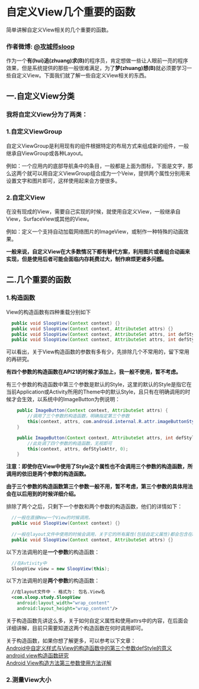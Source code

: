 # 自定义View几个重要的函数

简单讲解自定义View相关的几个重要的函数。

### 作者微博: [@攻城师sloop](http://weibo.com/5459430586)

作为一个<b>有(hui)追(zhuang)求(B)</b>的程序员，肯定想做一些让人眼前一亮的程序效果，但是系统提供的那些一般很难满足，为了<b>梦(zhuang)想(B)</b>就必须要学习一些自定义View。下面我们就了解一些自定义View相关的东西。

## 一.自定义View分类

### 我将自定义View分为了两类：
  
###  1.自定义ViewGroup
  
  自定义ViewGroup是利用现有的组件根据特定的布局方式来组成新的组件，一般继承自ViewGroup或各种Layout。
  
  例如：一个应用内的底部导航条中的条目，一般都是上面为图标，下面是文字，那么这两个就可以用自定义ViewGroup组合成为一个Veiw，提供两个属性分别用来设置文字和图片即可，这样使用起来会方便很多。
    
###  2.自定义View
  
  在没有现成的View，需要自己实现的时候，就使用自定义View，一般继承自View，SurfaceView或其他的View。
  
  例如：定义一个支持自动加载网络图片的ImageView，或制作一种特殊的动画效果。

  <b>一般来说，自定义View在大多数情况下都有替代方案，利用图片或者组合动画来实现，但是使用后者可能会面临内存耗费过大，制作麻烦更诸多问题。</b>
  
##  二.几个重要的函数

### 1.构造函数
  View的构造函数有四种重载分别如下
``` java
  public void SloopView(Context context) {}
  public void SloopView(Context context, AttributeSet attrs) {}
  public void SloopView(Context context, AttributeSet attrs, int defStyleAttr) {}
  public void SloopView(Context context, AttributeSet attrs, int defStyleAttr, int defStyleRes) {}
```
  可以看出，关于View构造函数的参数有多有少，先排除几个不常用的，留下常用的再研究。
  
  <b>有四个参数的构造函数在API21的时候才添加上，我一般不使用，暂不考虑。</b>
  
有三个参数的构造函数中第三个参数是默认的Style，这里的默认的Style是指它在当前Application或Activity所用的Theme中的默认Style，且只有在明确调用的时候才会生效，以系统中的ImageButton为例说明：
``` java
    public ImageButton(Context context, AttributeSet attrs) {
        //调用了三个参数的构造函数，明确指定第三个参数
        this(context, attrs, com.android.internal.R.attr.imageButtonStyle);
    }

    public ImageButton(Context context, AttributeSet attrs, int defStyleAttr) {
        //此处调了四个参数的构造函数，无视即可
        this(context, attrs, defStyleAttr, 0); 
    }
```
<b>注意：即使你在View中使用了Style这个属性也不会调用三个参数的构造函数，所调用的依旧是两个参数的构造函数。</b>  

<b>由于三个参数的构造函数第三个参数一般不用，暂不考虑，第三个参数的具体用法会在以后用到的时候详细介绍。</b>

排除了两个之后，只剩下一个参数和两个参数的构造函数，他们的详情如下：
``` java
  //一般在直接New一个View的时候调用。
  public void SloopView(Context context) {}
  
  //一般在layout文件中使用的时候会调用，关于它的所有属性(包括自定义属性)都会包含在attrs中传递进来。
  public void SloopView(Context context, AttributeSet attrs) {}
```
以下方法调用的是<b>一个参数</b>的构造函数：
``` java
  //在Avtivity中
  SloopView view = new SloopView(this);
```
以下方法调用的是<b>两个参数</b>的构造函数：
``` xml
  //在layout文件中 - 格式为： 包名.View名
  <com.sloop.study.SloopView
    android:layout_width="wrap_content"
    android:layout_height="wrap_content"/>
```
关于构造函数先讲这么多，关于如何自定义属性和使用attrs中的内容，在后面会详细讲解，目前只需要知道这两个构造函数在何时调用即可。

关于构造函数，如果你想了解更多，可以参考以下文章：<br/>
[Android中自定义样式与View的构造函数中的第三个参数defStyle的意义](http://www.cnblogs.com/angeldevil/p/3479431.html) <br/>
[android view构造函数研究](http://blog.csdn.net/z103594643/article/details/6755017)<br/>
[Android View构造方法第三参数使用方法详解](http://blog.csdn.net/mybeta/article/details/39993449)<br/>

### 2.测量View大小


